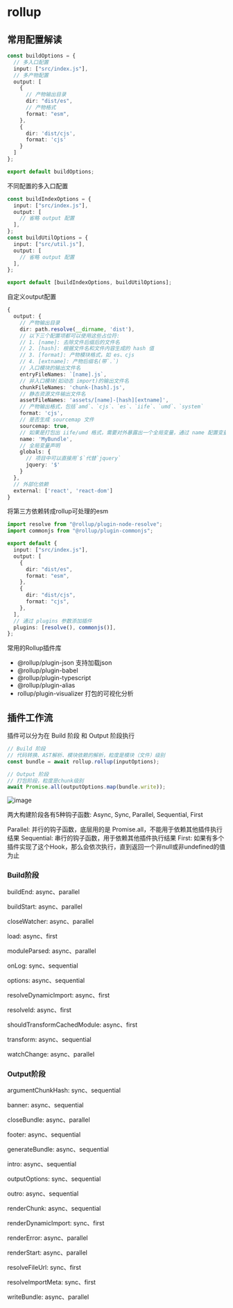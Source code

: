 # rollup

## 常用配置解读

```ts
const buildOptions = {
  // 多入口配置
  input: ["src/index.js"],
  // 多产物配置
  output: [
    {
      // 产物输出目录
      dir: "dist/es",
      // 产物格式
      format: "esm",
    },
    {
      dir: 'dist/cjs',
      format: 'cjs'
    }
  ]
};

export default buildOptions;
```

不同配置的多入口配置
```ts
const buildIndexOptions = {
  input: ["src/index.js"],
  output: [
    // 省略 output 配置
  ],
};
const buildUtilOptions = {
  input: ["src/util.js"],
  output: [
    // 省略 output 配置
  ],
};

export default [buildIndexOptions, buildUtilOptions];
```

自定义output配置
```ts
{
  output: {
    // 产物输出目录
    dir: path.resolve(__dirname, 'dist'),
    // 以下三个配置项都可以使用这些占位符:
    // 1. [name]: 去除文件后缀后的文件名
    // 2. [hash]: 根据文件名和文件内容生成的 hash 值
    // 3. [format]: 产物模块格式，如 es、cjs
    // 4. [extname]: 产物后缀名(带`.`)
    // 入口模块的输出文件名
    entryFileNames: `[name].js`,
    // 非入口模块(如动态 import)的输出文件名
    chunkFileNames: 'chunk-[hash].js',
    // 静态资源文件输出文件名
    assetFileNames: 'assets/[name]-[hash][extname]',
    // 产物输出格式，包括`amd`、`cjs`、`es`、`iife`、`umd`、`system`
    format: 'cjs',
    // 是否生成 sourcemap 文件
    sourcemap: true,
    // 如果是打包出 iife/umd 格式，需要对外暴露出一个全局变量，通过 name 配置变量名
    name: 'MyBundle',
    // 全局变量声明
    globals: {
      // 项目中可以直接用`$`代替`jquery`
      jquery: '$'
    }
  },
  // 外部化依赖
  external: ['react', 'react-dom']
}
```

将第三方依赖转成rollup可处理的esm
```ts
import resolve from "@rollup/plugin-node-resolve";
import commonjs from "@rollup/plugin-commonjs";

export default {
  input: ["src/index.js"],
  output: [
    {
      dir: "dist/es",
      format: "esm",
    },
    {
      dir: "dist/cjs",
      format: "cjs",
    },
  ],
  // 通过 plugins 参数添加插件
  plugins: [resolve(), commonjs()],
};
```

常用的Rollup插件库
- @rollup/plugin-json       支持加载json
- @rollup/plugin-babel
- @rollup/plugin-typescript
- @rollup/plugin-alias
- rollup/plugin-visualizer  打包的可视化分析

## 插件工作流

插件可以分为在 Build 阶段 和 Output 阶段执行
```ts
// Build 阶段
// 代码转换、AST解析、模块依赖的解析，粒度是模块（文件）级别
const bundle = await rollup.rollup(inputOptions);

// Output 阶段
// 打包阶段，粒度是chunk级别
await Promise.all(outputOptions.map(bundle.write));
```

![image](../assets/rollup.png)

两大构建阶段各有5种钩子函数: Async, Sync, Parallel, Sequential, First  

Parallel: 并行的钩子函数，底层用的是 Promise.all，不能用于依赖其他插件执行结果
Sequential: 串行的钩子函数，用于依赖其他插件执行结果
First: 如果有多个插件实现了这个Hook，那么会依次执行，直到返回一个非null或非undefined的值为止

### Build阶段

buildEnd: async、parallel

buildStart: async、parallel

closeWatcher: async、parallel

load: async、first

moduleParsed: async、parallel

onLog: sync、sequential

options: async、sequential

resolveDynamicImport: async、first

resolveId: async、first

shouldTransformCachedModule: async、first

transform: async、sequential

watchChange: async、parallel

### Output阶段

argumentChunkHash: sync、sequential

banner: async、sequential

closeBundle: async、parallel

footer: async、sequential

generateBundle: async、sequential

intro: async、sequential

outputOptions: sync、sequential

outro: async、sequential

renderChunk: async、sequential

renderDynamicImport: sync、first

renderError: async、parallel

renderStart: async、parallel

resolveFileUrl: sync、first

resolveImportMeta: sync、first

writeBundle: async、parallel

